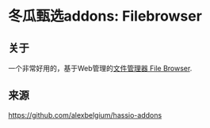 # 冬瓜甄选addons: Filebrowser



## 关于

一个非常好用的，基于Web管理的[文件管理器 File Browser](https://filebrowser.org/).



## 来源

https://github.com/alexbelgium/hassio-addons



